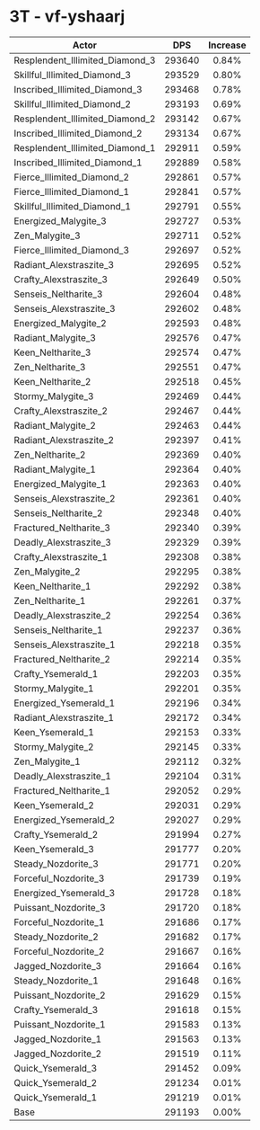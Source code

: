 # 3T - vf-yshaarj
| Actor | DPS | Increase |
|---|:---:|:---:|
|Resplendent_Illimited_Diamond_3|293640|0.84%|
|Skillful_Illimited_Diamond_3|293529|0.80%|
|Inscribed_Illimited_Diamond_3|293468|0.78%|
|Skillful_Illimited_Diamond_2|293193|0.69%|
|Resplendent_Illimited_Diamond_2|293142|0.67%|
|Inscribed_Illimited_Diamond_2|293134|0.67%|
|Resplendent_Illimited_Diamond_1|292911|0.59%|
|Inscribed_Illimited_Diamond_1|292889|0.58%|
|Fierce_Illimited_Diamond_2|292861|0.57%|
|Fierce_Illimited_Diamond_1|292841|0.57%|
|Skillful_Illimited_Diamond_1|292791|0.55%|
|Energized_Malygite_3|292727|0.53%|
|Zen_Malygite_3|292711|0.52%|
|Fierce_Illimited_Diamond_3|292697|0.52%|
|Radiant_Alexstraszite_3|292695|0.52%|
|Crafty_Alexstraszite_3|292649|0.50%|
|Senseis_Neltharite_3|292604|0.48%|
|Senseis_Alexstraszite_3|292602|0.48%|
|Energized_Malygite_2|292593|0.48%|
|Radiant_Malygite_3|292576|0.47%|
|Keen_Neltharite_3|292574|0.47%|
|Zen_Neltharite_3|292551|0.47%|
|Keen_Neltharite_2|292518|0.45%|
|Stormy_Malygite_3|292469|0.44%|
|Crafty_Alexstraszite_2|292467|0.44%|
|Radiant_Malygite_2|292463|0.44%|
|Radiant_Alexstraszite_2|292397|0.41%|
|Zen_Neltharite_2|292369|0.40%|
|Radiant_Malygite_1|292364|0.40%|
|Energized_Malygite_1|292363|0.40%|
|Senseis_Alexstraszite_2|292361|0.40%|
|Senseis_Neltharite_2|292348|0.40%|
|Fractured_Neltharite_3|292340|0.39%|
|Deadly_Alexstraszite_3|292329|0.39%|
|Crafty_Alexstraszite_1|292308|0.38%|
|Zen_Malygite_2|292295|0.38%|
|Keen_Neltharite_1|292292|0.38%|
|Zen_Neltharite_1|292261|0.37%|
|Deadly_Alexstraszite_2|292254|0.36%|
|Senseis_Neltharite_1|292237|0.36%|
|Senseis_Alexstraszite_1|292218|0.35%|
|Fractured_Neltharite_2|292214|0.35%|
|Crafty_Ysemerald_1|292203|0.35%|
|Stormy_Malygite_1|292201|0.35%|
|Energized_Ysemerald_1|292196|0.34%|
|Radiant_Alexstraszite_1|292172|0.34%|
|Keen_Ysemerald_1|292153|0.33%|
|Stormy_Malygite_2|292145|0.33%|
|Zen_Malygite_1|292112|0.32%|
|Deadly_Alexstraszite_1|292104|0.31%|
|Fractured_Neltharite_1|292052|0.29%|
|Keen_Ysemerald_2|292031|0.29%|
|Energized_Ysemerald_2|292027|0.29%|
|Crafty_Ysemerald_2|291994|0.27%|
|Keen_Ysemerald_3|291777|0.20%|
|Steady_Nozdorite_3|291771|0.20%|
|Forceful_Nozdorite_3|291739|0.19%|
|Energized_Ysemerald_3|291728|0.18%|
|Puissant_Nozdorite_3|291720|0.18%|
|Forceful_Nozdorite_1|291686|0.17%|
|Steady_Nozdorite_2|291682|0.17%|
|Forceful_Nozdorite_2|291667|0.16%|
|Jagged_Nozdorite_3|291664|0.16%|
|Steady_Nozdorite_1|291648|0.16%|
|Puissant_Nozdorite_2|291629|0.15%|
|Crafty_Ysemerald_3|291618|0.15%|
|Puissant_Nozdorite_1|291583|0.13%|
|Jagged_Nozdorite_1|291563|0.13%|
|Jagged_Nozdorite_2|291519|0.11%|
|Quick_Ysemerald_3|291452|0.09%|
|Quick_Ysemerald_2|291234|0.01%|
|Quick_Ysemerald_1|291219|0.01%|
|Base|291193|0.00%|
